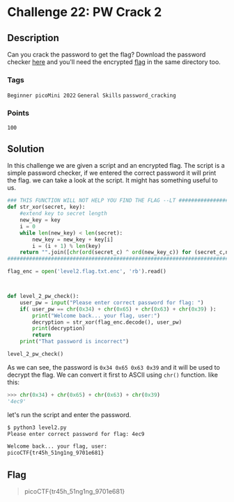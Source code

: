 # Challenge 22: PW Crack 2

## Description

Can you crack the password to get the flag? Download the password checker [here](https://artifacts.picoctf.net/c/17/level2.py) and you'll need the encrypted [flag](https://artifacts.picoctf.net/c/17/level2.flag.txt.enc) in the same directory too.

### Tags

`Beginner picoMini 2022` `General Skills` `password_cracking`

### Points

`100`

## Solution

In this challenge we are given a script and an encrypted flag. The script is a simple password checker, if we entered the correct password it will print the flag. we can take a look at the script. It might has something useful to us.

```python
### THIS FUNCTION WILL NOT HELP YOU FIND THE FLAG --LT ########################
def str_xor(secret, key):
    #extend key to secret length
    new_key = key
    i = 0
    while len(new_key) < len(secret):
        new_key = new_key + key[i]
        i = (i + 1) % len(key)        
    return "".join([chr(ord(secret_c) ^ ord(new_key_c)) for (secret_c,new_key_c) in zip(secret,new_key)])
###############################################################################

flag_enc = open('level2.flag.txt.enc', 'rb').read()



def level_2_pw_check():
    user_pw = input("Please enter correct password for flag: ")
    if( user_pw == chr(0x34) + chr(0x65) + chr(0x63) + chr(0x39) ):
        print("Welcome back... your flag, user:")
        decryption = str_xor(flag_enc.decode(), user_pw)
        print(decryption)
        return
    print("That password is incorrect")

level_2_pw_check()
```

As we can see, the password is `0x34 0x65 0x63 0x39` and it will be used to decrypt the flag. We can convert it first to ASCII using `chr()` function. like this:

```python
>>> chr(0x34) + chr(0x65) + chr(0x63) + chr(0x39)
'4ec9'
```

let's run the script and enter the password.

```bash
$ python3 level2.py
Please enter correct password for flag: 4ec9

Welcome back... your flag, user:
picoCTF{tr45h_51ng1ng_9701e681}
```

## Flag

> picoCTF{tr45h_51ng1ng_9701e681}
